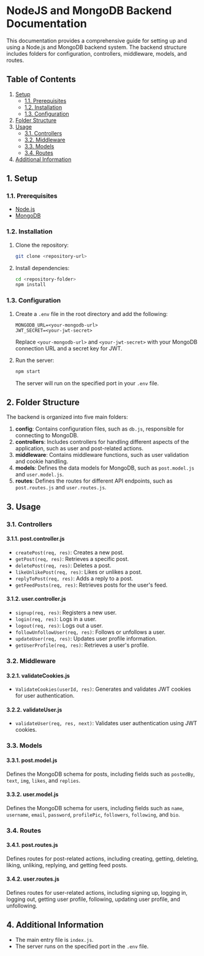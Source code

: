 # NodeJS and MongoDB Backend Documentation

This documentation provides a comprehensive guide for setting up and using a Node.js and MongoDB backend system. The backend structure includes folders for configuration, controllers, middleware, models, and routes.

## Table of Contents

1. [Setup](#setup)
   - [1.1. Prerequisites](#prerequisites)
   - [1.2. Installation](#installation)
   - [1.3. Configuration](#configuration)
2. [Folder Structure](#folder-structure)
3. [Usage](#usage)
   - [3.1. Controllers](#controllers)
   - [3.2. Middleware](#middleware)
   - [3.3. Models](#models)
   - [3.4. Routes](#routes)
4. [Additional Information](#additional-information)

## 1. Setup <a name="setup"></a>

### 1.1. Prerequisites <a name="prerequisites"></a>

- [Node.js](https://nodejs.org/)
- [MongoDB](https://www.mongodb.com/try/download/community)

### 1.2. Installation <a name="installation"></a>

1. Clone the repository:

   ```bash
   git clone <repository-url>
   ```

2. Install dependencies:

   ```bash
   cd <repository-folder>
   npm install
   ```

### 1.3. Configuration <a name="configuration"></a>

1. Create a `.env` file in the root directory and add the following:

   ```env
   MONGODB_URL=<your-mongodb-url>
   JWT_SECRET=<your-jwt-secret>
   ```

   Replace `<your-mongodb-url>` and `<your-jwt-secret>` with your MongoDB connection URL and a secret key for JWT.

2. Run the server:

   ```bash
   npm start
   ```

   The server will run on the specified port in your `.env` file.

## 2. Folder Structure <a name="folder-structure"></a>

The backend is organized into five main folders:

1. **config**: Contains configuration files, such as `db.js`, responsible for connecting to MongoDB.
2. **controllers**: Includes controllers for handling different aspects of the application, such as user and post-related actions.
3. **middleware**: Contains middleware functions, such as user validation and cookie handling.
4. **models**: Defines the data models for MongoDB, such as `post.model.js` and `user.model.js`.
5. **routes**: Defines the routes for different API endpoints, such as `post.routes.js` and `user.routes.js`.

## 3. Usage <a name="usage"></a>

### 3.1. Controllers <a name="controllers"></a>

#### 3.1.1. post.controller.js

- `createPost(req, res)`: Creates a new post.
- `getPost(req, res)`: Retrieves a specific post.
- `deletePost(req, res)`: Deletes a post.
- `likeUnlikePost(req, res)`: Likes or unlikes a post.
- `replyToPost(req, res)`: Adds a reply to a post.
- `getFeedPosts(req, res)`: Retrieves posts for the user's feed.

#### 3.1.2. user.controller.js

- `signup(req, res)`: Registers a new user.
- `login(req, res)`: Logs in a user.
- `logout(req, res)`: Logs out a user.
- `followUnfollowUser(req, res)`: Follows or unfollows a user.
- `updateUser(req, res)`: Updates user profile information.
- `getUserProfile(req, res)`: Retrieves a user's profile.

### 3.2. Middleware <a name="middleware"></a>

#### 3.2.1. validateCookies.js

- `ValidateCookies(userId, res)`: Generates and validates JWT cookies for user authentication.

#### 3.2.2. validateUser.js

- `validateUser(req, res, next)`: Validates user authentication using JWT cookies.

### 3.3. Models <a name="models"></a>

#### 3.3.1. post.model.js

Defines the MongoDB schema for posts, including fields such as `postedBy`, `text`, `img`, `likes`, and `replies`.

#### 3.3.2. user.model.js

Defines the MongoDB schema for users, including fields such as `name`, `username`, `email`, `password`, `profilePic`, `followers`, `following`, and `bio`.

### 3.4. Routes <a name="routes"></a>

#### 3.4.1. post.routes.js

Defines routes for post-related actions, including creating, getting, deleting, liking, unliking, replying, and getting feed posts.

#### 3.4.2. user.routes.js

Defines routes for user-related actions, including signing up, logging in, logging out, getting user profile, following, updating user profile, and unfollowing.

## 4. Additional Information <a name="additional-information"></a>

- The main entry file is `index.js`.
- The server runs on the specified port in the `.env` file.
